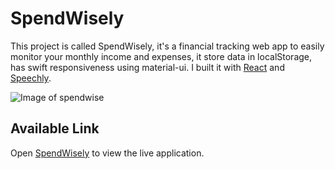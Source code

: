 # SpendWisely

This project is called SpendWisely, it's a financial tracking web app to easily monitor your monthly income and expenses, it store data in localStorage, has swift responsiveness using material-ui. I built it with [React](https://github.com/facebook/create-react-app) and [Speechly](https://speechly.com).

![Image of spendwise](https://github.com/Ndkkqueenie/spendwisely/blob/main/spendwise.png)

## Available Link

Open [SpendWisely](https://spendwisely.netlify.app) to view the live application.
